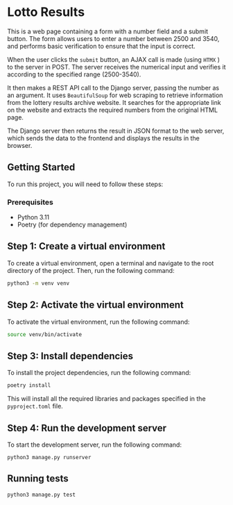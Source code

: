 # Lotto Results

This is a web page containing a form with a number field and a submit button. The form allows users to enter a number between 2500 and 3540, and performs basic verification to ensure that the input is correct.

When the user clicks the `submit` button, an AJAX call is made (using `HTMX` ) to the server in POST.
The server receives the numerical input and verifies it according to the specified range (2500-3540).

It then makes a REST API call to the Django server, passing the number as an argument. It uses `BeautifulSoup` for web scraping to retrieve information from the lottery results archive website. It searches for the appropriate link on the website and extracts the required numbers from the original HTML page.

The Django server then returns the result in JSON format to the web server, which sends the data to the frontend and displays the results in the browser.

## Getting Started

To run this project, you will need to follow these steps:

### Prerequisites

* Python 3.11
* Poetry (for dependency management)

## Step 1: Create a virtual environment

To create a virtual environment, open a terminal and navigate to the root directory of the project. Then, run the following command:

```bash
python3 -m venv venv
```

## Step 2: Activate the virtual environment

To activate the virtual environment, run the following command:

```bash
source venv/bin/activate
```

## Step 3: Install dependencies

To install the project dependencies, run the following command:

```bash
poetry install
```

This will install all the required libraries and packages specified in the `pyproject.toml` file.

## Step 4: Run the development server

To start the development server, run the following command:

```python3
python3 manage.py runserver
```

## Running tests

```python
python3 manage.py test
```
